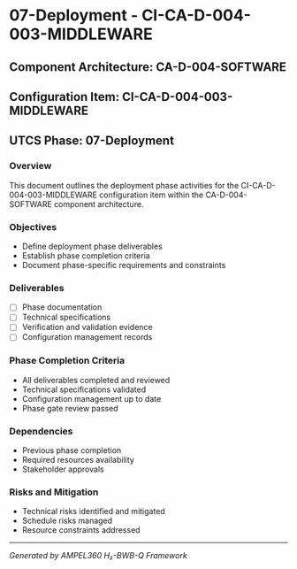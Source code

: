 # 07-Deployment - CI-CA-D-004-003-MIDDLEWARE

## Component Architecture: CA-D-004-SOFTWARE
## Configuration Item: CI-CA-D-004-003-MIDDLEWARE
## UTCS Phase: 07-Deployment

### Overview
This document outlines the deployment phase activities for the CI-CA-D-004-003-MIDDLEWARE configuration item within the CA-D-004-SOFTWARE component architecture.

### Objectives
- Define deployment phase deliverables
- Establish phase completion criteria
- Document phase-specific requirements and constraints

### Deliverables
- [ ] Phase documentation
- [ ] Technical specifications
- [ ] Verification and validation evidence
- [ ] Configuration management records

### Phase Completion Criteria
- All deliverables completed and reviewed
- Technical specifications validated
- Configuration management up to date
- Phase gate review passed

### Dependencies
- Previous phase completion
- Required resources availability
- Stakeholder approvals

### Risks and Mitigation
- Technical risks identified and mitigated
- Schedule risks managed
- Resource constraints addressed

---
*Generated by AMPEL360 H₂-BWB-Q Framework*

